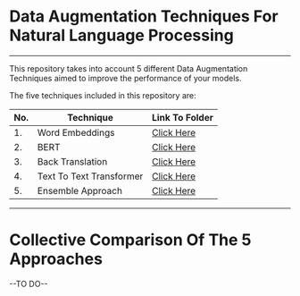 # Data Augmentation Techniques For Natural Language Processing

------------------------------------------------

This repository takes into account 5 different Data Augmentation Techniques aimed to improve the performance of your models.

The five techniques included in this repository are:

|No.|Technique|Link To Folder|
|---|---------|--------------|
|1.|Word Embeddings|<a href="https://github.com/aryashah2k/NLP-Data-Augmentation/tree/main/Word%20Embeddings">Click Here</a>|
|2.|BERT|<a href="https://github.com/aryashah2k/NLP-Data-Augmentation/tree/main/BERT">Click Here</a>|
|3.|Back Translation|<a href="https://github.com/aryashah2k/NLP-Data-Augmentation/tree/main/Back%20Translation">Click Here</a>|
|4.|Text To Text Transformer|<a href="https://github.com/aryashah2k/NLP-Data-Augmentation/tree/main/Text%20To%20Text%20Transformer">Click Here</a>|
|5.|Ensemble Approach|<a href="https://github.com/aryashah2k/NLP-Data-Augmentation/tree/main/Ensemble%20Approach">Click Here</a>|

------------------------------------------------

# Collective Comparison Of The 5 Approaches

--TO DO--